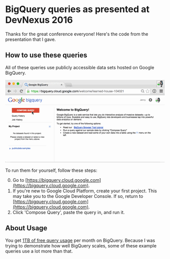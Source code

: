 # BigQuery queries as presented at DevNexus 2016

Thanks for the great conference everyone! Here's the code from the presentation that I gave.

## How to use these queries

All of these queries use publicly accessible data sets hosted on Google BigQuery. 

![running a query](running-a-bigquery.gif)

To run them for yourself, follow these steps:

0. Go to [https://bigquery.cloud.google.com](https://bigquery.cloud.google.com).
0. If you're new to Google Cloud Platform, create your first project. This may take you to the Google Developer Console. If so, return to [https://bigquery.cloud.google.com](https://bigquery.cloud.google.com).
0. Click 'Compose Query', paste the query in, and run it.

## About Usage
You get [1TB of free query usage](https://cloud.google.com/bigquery/pricing#queries) per month on BigQuery. Because I was trying to demonstrate how well BigQuery scales, some of these example queries use a lot more than that.
